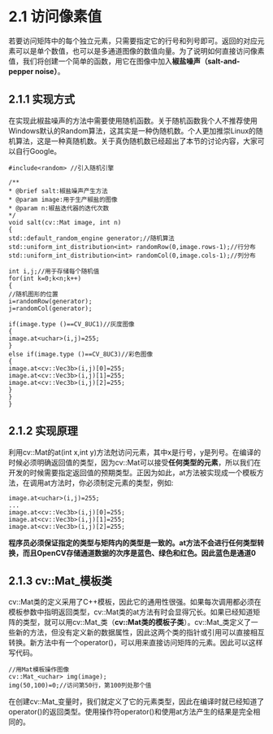 # 2.1 访问像素值
若要访问矩阵中的每个独立元素，只需要指定它的行号和列号即可。返回的对应元素可以是单个数值，也可以是多通道图像的数值向量。为了说明如何直接访问像素值，我们将创建一个简单的函数，用它在图像中加入**椒盐噪声（salt-and-pepper noise）**。
## 2.1.1 实现方式
在实现此椒盐噪声的方法中需要使用随机函数。关于随机函数我个人不推荐使用Windows默认的Random算法，这其实是一种伪随机数。个人更加推崇Linux的随机算法，这是一种真随机数。关于真伪随机数已经超出了本节的讨论内容，大家可以自行Google。
```
#include<random> //引入随机引擎

/**
* @brief salt:椒盐噪声产生方法
* @param image:用于生产椒盐的图像
* @param n:椒盐迭代器的迭代次数
*/
void salt(cv::Mat image, int n)
{
std::default_random_engine generator;//随机算法
std::uniform_int_distribution<int> randomRow(0,image.rows-1);//行分布
std::uniform_int_distribution<int> randomCol(0,image.cols-1);//列分布

int i,j;//用于存储每个随机值
for(int k=0;k<n;k++)
{
//随机图形的位置
i=randomRow(generator);
j=randomCol(generator);

if(image.type ()==CV_8UC1)//灰度图像
{
image.at<uchar>(i,j)=255;
}
else if(image.type ()==CV_8UC3)//彩色图像
{
image.at<cv::Vec3b>(i,j)[0]=255;
image.at<cv::Vec3b>(i,j)[1]=255;
image.at<cv::Vec3b>(i,j)[2]=255;
}
}
}
```
## 2.1.2 实现原理
利用cv::Mat的at(int x,int y)方法尅访问元素，其中x是行号，y是列号。在编译的时候必须明确返回值的类型，因为cv::Mat可以接受**任何类型的元素**，所以我们在开发的时候需要指定返回值的预期类型。正因为如此，at方法被实现成一个模板方法，在调用at方法时，你必须制定元素的类型，例如:
```
image.at<uchar>(i,j)=255;
...
image.at<cv::Vec3b>(i,j)[0]=255;
image.at<cv::Vec3b>(i,j)[1]=255;
image.at<cv::Vec3b>(i,j)[2]=255;
```
**程序员必须保证指定的类型与矩阵内的类型是一致的。at方法不会进行任何类型转换，而且OpenCV存储通道数据的次序是蓝色、绿色和红色。因此蓝色是通道0**
## 2.1.3 cv::Mat_模板类
cv::Mat类的定义采用了C++模板，因此它的通用性很强。如果每次调用都必须在模板参数中指明返回类型，cv::Mat类的at方法有时会显得冗长。如果已经知道矩阵的类型，就可以用cv::Mat_类（**cv::Mat类的模板子类**）。cv::Mat_类定义了一些新的方法，但没有定义新的数据属性，因此这两个类的指针或引用可以直接相互转换。新方法中有一个operator()，可以用来直接访问矩阵的元素。因此可以这样写代码。
```
//用Mat模板操作图像
cv::Mat_<uchar> img(image);
img(50,100)=0;//访问第50行，第100列处那个值
```
在创建cv::Mat_变量时，我们就定义了它的元素类型，因此在编译时就已经知道了operator()的返回类型。使用操作符operator()和使用at方法产生的结果是完全相同的。






